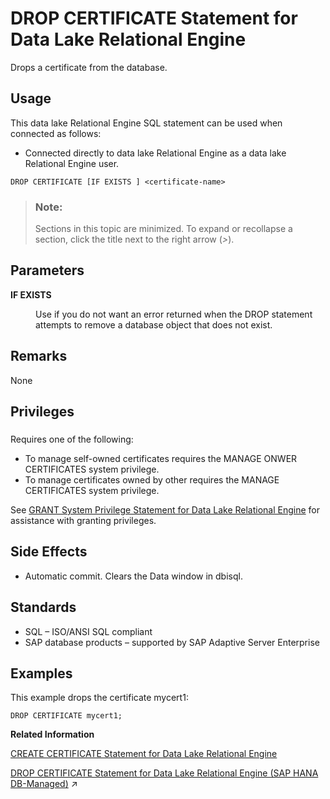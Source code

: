<!-- loioc22eaf42bb524cc58ef660f84743c934 -->

# DROP CERTIFICATE Statement for Data Lake Relational Engine

Drops a certificate from the database.



<a name="loioc22eaf42bb524cc58ef660f84743c934__section_azh_5fj_znb"/>

## Usage

This data lake Relational Engine SQL statement can be used when connected as follows:

-   Connected directly to data lake Relational Engine as a data lake Relational Engine user.



```
DROP CERTIFICATE [IF EXISTS ] <certificate-name>
```



> ### Note:  
> Sections in this topic are minimized. To expand or recollapse a section, click the title next to the right arrow \(*\>*\).



<a name="loioc22eaf42bb524cc58ef660f84743c934__drop_certificate_param1"/>

## Parameters


<dl>
<dt><b>

IF EXISTS

</b></dt>
<dd>

Use if you do not want an error returned when the DROP statement attempts to remove a database object that does not exist.



</dd>
</dl>



<a name="loioc22eaf42bb524cc58ef660f84743c934__drop_certificate_remarks1"/>

## Remarks

None



<a name="loioc22eaf42bb524cc58ef660f84743c934__drop_certificate_priv1"/>

## Privileges



### 

Requires one of the following:

-   To manage self-owned certificates requires the MANAGE ONWER CERTIFICATES system privilege.
-   To manage certificates owned by other requires the MANAGE CERTIFICATES system privilege.

See [GRANT System Privilege Statement for Data Lake Relational Engine](grant-system-privilege-statement-for-data-lake-relational-engine-a3dfcb0.md) for assistance with granting privileges.



<a name="loioc22eaf42bb524cc58ef660f84743c934__drop_certificate_side_effects1"/>

## Side Effects

-   Automatic commit. Clears the Data window in dbisql.



<a name="loioc22eaf42bb524cc58ef660f84743c934__drop_certificate_standards1"/>

## Standards

-   SQL – ISO/ANSI SQL compliant
-   SAP database products – supported by SAP Adaptive Server Enterprise



<a name="loioc22eaf42bb524cc58ef660f84743c934__drop_certificate_examples1"/>

## Examples

This example drops the certificate mycert1:

```
DROP CERTIFICATE mycert1;
```

**Related Information**  


[CREATE CERTIFICATE Statement for Data Lake Relational Engine](create-certificate-statement-for-data-lake-relational-engine-816b6bb.md "Adds or replaces a certificate in the database using the given file or string.")

[DROP CERTIFICATE Statement for Data Lake Relational Engine (SAP HANA DB-Managed)](https://help.sap.com/viewer/a898e08b84f21015969fa437e89860c8/2024_3_QRC/en-US/5823712c23734d86b5498688b5a0b0df.html "Drops a certificate from the database.") :arrow_upper_right:

